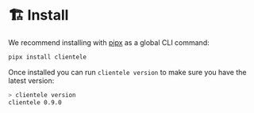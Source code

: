 # 🏗️ Install

We recommend installing with [pipx](https://github.com/pypa/pipx) as a global CLI command:

```sh
pipx install clientele
```

Once installed you can run `clientele version` to make sure you have the latest version:

```sh
> clientele version
clientele 0.9.0
```
